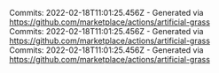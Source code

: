 Commits: 2022-02-18T11:01:25.456Z - Generated via https://github.com/marketplace/actions/artificial-grass
<br>
Commits: 2022-02-18T11:01:25.456Z - Generated via https://github.com/marketplace/actions/artificial-grass
<br>
Commits: 2022-02-18T11:01:25.456Z - Generated via https://github.com/marketplace/actions/artificial-grass
<br>

